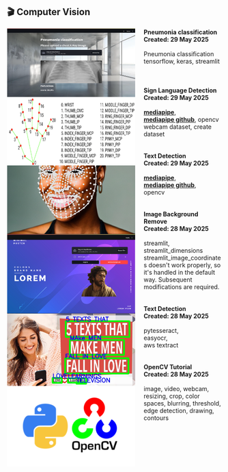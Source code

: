 

## 🎬 Computer Vision

<img src="pneumonia-classification/pneumonia.png" alt="opencv" width="300px" height="160px" align="left" style="padding-right:20px;object-fit:fill" />
<strong>Pneumonia classification</strong><br />
<div><strong>Created: 29 May 2025</strong></div>
<br/>
 Pneumonia classification<br/>
 tensorflow, keras, streamlit

<br/>
<br/>
<br/>
<br/>

<img src="sign_language_detector/sign.png" alt="sign language" width="300px" height="160px" align="left" style="padding-right:20px;object-fit:fill" />
<strong>Sign Language Detection</strong><br />
<div><strong>Created: 29 May 2025</strong></div>
<br/>
 <a href="https://ai.google.dev/edge/mediapipe/solutions/guide?hl=ko" title="mediapipe"><strong>mediapipe</strong></a>, <br/>
 <a href="https://github.com/google-ai-edge/mediapipe" title="mediapipe github"><strong>mediapipe github</strong></a>, opencv<br/>
 webcam dataset, create dataset

<br/>
<br/>
<br/>

<img src="face_emotion_detection/face_detection.png" alt="opencv" width="300px" height="160px" align="left" style="padding-right:20px;object-fit:cover" />
<strong>Text Detection</strong><br />
<div><strong>Created: 29 May 2025</strong></div>
<br/>
 <a href="https://ai.google.dev/edge/mediapipe/solutions/guide?hl=ko" title="mediapipe"><strong>mediapipe</strong></a>, <br/>
 <a href="https://github.com/google-ai-edge/mediapipe" title="mediapipe github"><strong>mediapipe github</strong></a>, <br/>
 opencv<br/>

<br/>
<br/>


<img src="image_background_remove/Image_Background_Remove.png" alt="Image Background Remove" width="300px" align="left" style="padding-right:20px" />
<strong>Image Background Remove</strong>
<div><strong>Created: 28 May 2025</strong></div>
<br/> 
 streamlit, streamlit_dimensions<br />
 streamlit_image_coordinates doesn't work properly, so it's handled in the default way. Subsequent modifications are required.

<br/>
<br/>
<br/>

<img src="text-detection/text-detection.jpg" alt="opencv" width="300px" align="left" style="padding-right:20px" />
<strong>Text Detection</strong><br />
<div><strong>Created: 28 May 2025</strong></div>
<br/>
 pytesseract, <br/>
 easyocr, <br/>
 aws textract<br/>

<br/>
<br/>

<img src="opencv_basic/opencv.png" alt="opencv" width="300px" align="left" style="padding-right:20px" />
<strong>OpenCV Tutorial</strong><br />
<div><strong>Created: 28 May 2025</strong></div>
<br/>
 image, video, webcam, resizing, crop, color spaces, blurring, threshold, edge detection, drawing, contours

<br/>